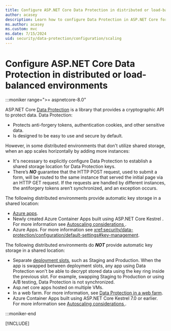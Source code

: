 ```yaml
---
title: Configure ASP.NET Core Data Protection in distributed or load-balanced environments
author: acasey
description: Learn how to configure Data Protection in ASP.NET Core for multi-instance apps.
ms.author: acasey
ms.custom: mvc
ms.date: 7/15/2024
uid: security/data-protection/configuration/scaling
---
```


# Configure ASP.NET Core Data Protection in distributed or load-balanced environments

:::moniker range=">= aspnetcore-8.0"

ASP.NET Core [Data Protection](xref:security/data-protection/introduction) is a library that provides a cryptographic API to protect data. Data Protection:

* Protects anti-forgery tokens, authentication cookies, and other sensitive data.
* Is designed to be easy to use and secure by default.

However, in some distributed environments that don't utilize shared storage, when an app scales horizontally by adding more instances:

* It's necessary to explicitly configure Data Protection to establish a shared storage location for Data Protection keys.
* There’s ***NO*** guarantee that the HTTP POST request, used to submit a form, will be routed to the same instance that served the initial page via an HTTP GET request. If the requests are handled by different instances, the antiforgery tokens aren’t synchronized, and an exception occurs.

The following distributed environments provide automatic key storage in a shared location:

* [Azure apps](/aspnet/core/security/data-protection/configuration/default-settings).
* Newly created <!-- what does newly created mean? --> Azure Container Apps built using ASP.NET Core Kestrel <!-- 8.0 and later We don't like to have version information in an article when it's not needed. Given the moniker for this content is 8.0+, we'd normally leave out that redundant info. However, we make exceptions. I can leave 8.0 in if you think it's helpful -->. For more information see [Autoscaling considerations
](/azure/container-apps/dotnet-overview#autoscaling-considerations).
* Azure Apps. For more information see <xref:security/data-protection/configuration/default-settings#key-management>.

The following distributed environments do ***NOT*** provide automatic key storage in a shared location:

* Separate [deployment slots](/azure/app-service/deploy-staging-slots), such as Staging and Production. When the app is swapped between deployment slots, any app using Data Protection won't be able to decrypt stored data using the key ring inside the previous slot. For example, swapping Staging to Production or using A/B testing, Data Protection is not synchronized.
* Asp.net core apps hosted on multiple VMs.
* In a web farm. For more information, see [Data Protection in a web farm](xref:host-and-deploy/web-farm#data-protection).
* Azure Container Apps built using ASP.NET Core Kestrel 7.0 or earlier. For more information see [Autoscaling considerations
](/azure/container-apps/dotnet-overview#autoscaling-considerations).

:::moniker-end

[!INCLUDE[](~/security/data-protection/configuration/scaling/includes/scaling7.md)]
